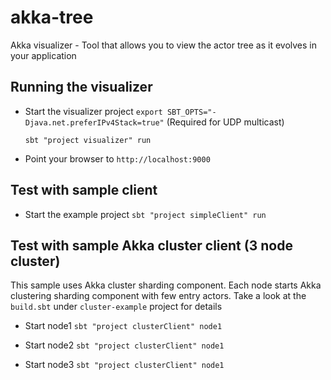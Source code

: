 akka-tree
=========

Akka visualizer - Tool that allows you to view the actor tree as it evolves in your application

Running the visualizer
-----------
- Start the visualizer project
  ```export SBT_OPTS="-Djava.net.preferIPv4Stack=true"``` (Required for UDP multicast)
  
  ```sbt "project visualizer" run```
  
- Point your browser to ```http://localhost:9000```


Test with sample client
-----------

- Start the example project
  ```sbt "project simpleClient" run```
  
  
Test with sample Akka cluster client (3 node cluster)
--------

This sample uses Akka cluster sharding component. Each node starts Akka clustering sharding component with few entry actors. Take a look at the ```build.sbt``` under ```cluster-example``` project for details

- Start node1
  ```sbt "project clusterClient" node1```

- Start node2
  ```sbt "project clusterClient" node1```

- Start node3
  ```sbt "project clusterClient" node1```

  